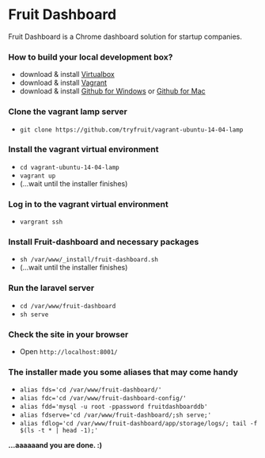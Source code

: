 # Fruit Dashboard

Fruit Dashboard is a Chrome dashboard solution for startup companies.

### How to build your local development box?
  - download & install [Virtualbox](https://www.virtualbox.org/)
  - download & install [Vagrant](https://www.vagrantup.com/)
  - download & install [Github for Windows](https://windows.github.com/) or [Github for Mac](https://mac.github.com/)

### Clone the vagrant lamp server
  - ```git clone https://github.com/tryfruit/vagrant-ubuntu-14-04-lamp```

### Install the vagrant virtual environment
  - ```cd vagrant-ubuntu-14-04-lamp```
  - ```vagrant up```
  - (...wait until the installer finishes)

### Log in to the vagrant virtual environment
  - ```vargrant ssh```

### Install Fruit-dashboard and necessary packages
  - ```sh /var/www/_install/fruit-dashboard.sh```
  - (...wait until the installer finishes)

### Run the laravel server
  - ```cd /var/www/fruit-dashboard```
  - ```sh serve```

### Check the site in your browser
  - Open ```http://localhost:8001/```

### The installer made you some aliases that may come handy
  - ```alias fds='cd /var/www/fruit-dashboard/'```
  - ```alias fdc='cd /var/www/fruit-dashboard-config/'```
  - ```alias fdd='mysql -u root -ppassword fruitdashboarddb'```
  - ```alias fdserve='cd /var/www/fruit-dashboard/;sh serve;'```
  - ```alias fdlog='cd /var/www/fruit-dashboard/app/storage/logs/; tail -f $(ls -t * | head -1);'```

**...aaaaaand you are done. :)**